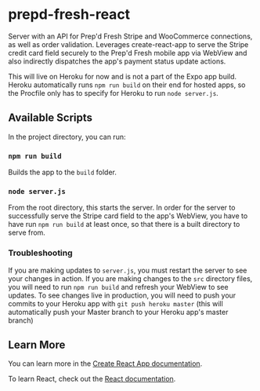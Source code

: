 # prepd-fresh-react

Server with an API for Prep'd Fresh Stripe and WooCommerce connections, as well as order validation. Leverages create-react-app to serve the Stripe credit card field securely to the Prep'd Fresh mobile app via WebView and also indirectly dispatches the app's payment status update actions.

This will live on Heroku for now and is not a part of the Expo app build. Heroku automatically runs `npm run build` on their end for hosted apps, so the Procfile only has to specify for Heroku to run `node server.js`.

## Available Scripts

In the project directory, you can run:

### `npm run build`

Builds the app to the `build` folder.<br>

### `node server.js`

From the root directory, this starts the server. In order for the server to successfully serve the Stripe card field to the app's WebView, you have to have run `npm run build` at least once, so that there is a built directory to serve from.

### Troubleshooting

If you are making updates to `server.js`, you must restart the server to see your changes in action.
If you are making changes to the `src` directory files, you will need to run `npm run build` and refresh your WebView to see updates.
To see changes live in production, you will need to push your commits to your Heroku app with `git push heroku master` (this will automatically push your Master branch to your Heroku app's master branch)

## Learn More

You can learn more in the [Create React App documentation](https://facebook.github.io/create-react-app/docs/getting-started).

To learn React, check out the [React documentation](https://reactjs.org/).
